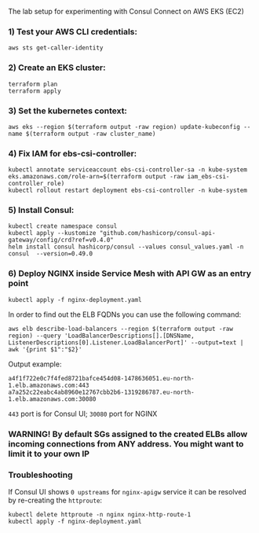The lab setup for experimenting with Consul Connect on AWS EKS (EC2)

### 1) Test your AWS CLI credentials:
```
aws sts get-caller-identity
```
### 2) Create an EKS cluster:
```
terraform plan
terraform apply
```
### 3) Set the kubernetes context:
```
aws eks --region $(terraform output -raw region) update-kubeconfig --name $(terraform output -raw cluster_name)
```
### 4) Fix IAM for ebs-csi-controller:
```
kubectl annotate serviceaccount ebs-csi-controller-sa -n kube-system eks.amazonaws.com/role-arn=$(terraform output -raw iam_ebs-csi-controller_role)
kubectl rollout restart deployment ebs-csi-controller -n kube-system
```
### 5) Install Consul:
```
kubectl create namespace consul
kubectl apply --kustomize "github.com/hashicorp/consul-api-gateway/config/crd?ref=v0.4.0"
helm install consul hashicorp/consul --values consul_values.yaml -n consul  --version=0.49.0
```
### 6) Deploy NGINX inside Service Mesh with API GW as an entry point
```
kubectl apply -f nginx-deployment.yaml 
```

In order to find out the ELB FQDNs you can use the following command:
```
aws elb describe-load-balancers --region $(terraform output -raw region) --query 'LoadBalancerDescriptions[].[DNSName, ListenerDescriptions[0].Listener.LoadBalancerPort]' --output=text | awk '{print $1":"$2}'
```
Output example:
```
a4f1f722e0c7f4fed8721bafce454d08-1478636051.eu-north-1.elb.amazonaws.com:443
a7a252c22eabc4ab8960e12767cbb2b6-1319286787.eu-north-1.elb.amazonaws.com:30080
```
```443``` port is for Consul UI; ```30080``` port for NGINX

### WARNING! By default SGs assigned to the created ELBs allow incoming connections from ANY address. You might want to limit it to your own IP

### Troubleshooting

If Consul UI shows ```0 upstreams``` for ```nginx-apigw``` service it can be resolved by re-creating the ```httproute```:
```
kubectl delete httproute -n nginx nginx-http-route-1 
kubectl apply -f nginx-deployment.yaml 
```
